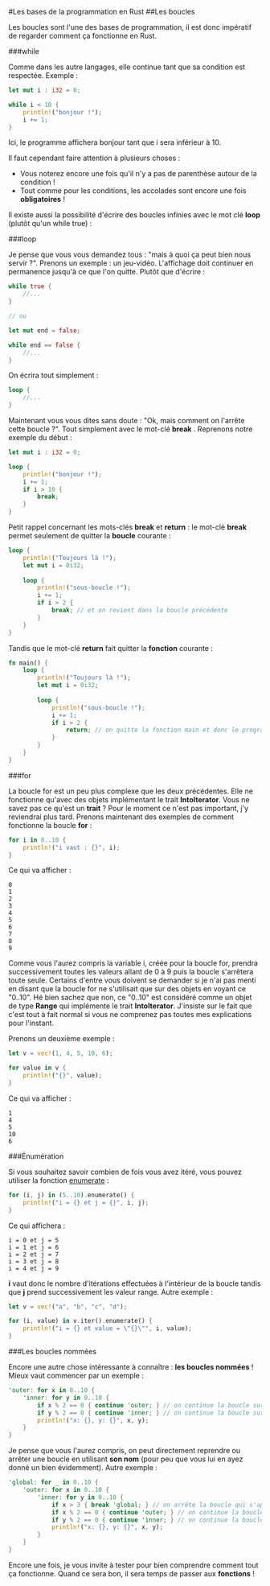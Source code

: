 #Les bases de la programmation en Rust
##Les boucles

Les boucles sont l'une des bases de programmation, il est donc impératif de regarder comment ça fonctionne en Rust.

###while

Comme dans les autre langages, elle continue tant que sa condition est respectée. Exemple :

```Rust
let mut i : i32 = 0;

while i < 10 {
    println!("bonjour !");
    i += 1;
}
```

Ici, le programme affichera bonjour tant que i sera inférieur à 10.

Il faut cependant faire attention à plusieurs choses :
 * Vous noterez encore une fois qu'il n'y a pas de parenthèse autour de la condition !
 * Tout comme pour les conditions, les accolades sont encore une fois __obligatoires__ !

Il existe aussi la possibilité d'écrire des boucles infinies avec le mot clé __loop__ (plutôt qu'un while true) :

###loop

Je pense que vous vous demandez tous : "mais à quoi ça peut bien nous servir ?". Prenons un exemple : un jeu-vidéo. L'affichage doit continuer en permanence jusqu'à ce que l'on quitte. Plutôt que d'écrire :

```Rust
while true {
    //...
}

// ou

let mut end = false;

while end == false {
    //...
}
```

On écrira tout simplement :

```Rust
loop {
    //...
}
```

Maintenant vous vous dites sans doute : "Ok, mais comment on l'arrête cette boucle ?". Tout simplement avec le mot-clé __break__ . Reprenons notre exemple du début :

```Rust
let mut i : i32 = 0;

loop {
    println!("bonjour !");
    i += 1;
    if i > 10 {
        break;
    }
}
```

Petit rappel concernant les mots-clés __break__ et __return__ : le mot-clé __break__ permet seulement de quitter la __boucle__ courante :

```Rust
loop {
    println!("Toujours là !");
    let mut i = 0i32;
    
    loop {
        println!("sous-boucle !");
        i += 1;
        if i > 2 {
            break; // et on revient dans la boucle précédente
        }
    }
}
```

Tandis que le mot-clé __return__ fait quitter la __fonction__ courante :

```Rust
fn main() {
    loop {
        println!("Toujours là !");
        let mut i = 0i32;
        
        loop {
            println!("sous-boucle !");
            i += 1;
            if i > 2 {
                return; // on quitte la fonction main et donc le programme se termine
            }
        }
    }
}
```

###for

La boucle for est un peu plus complexe que les deux précédentes. Elle ne fonctionne qu'avec des objets implémentant le trait __IntoIterator__. Vous ne savez pas ce qu'est un __trait__ ? Pour le moment ce n'est pas important, j'y reviendrai plus tard. Prenons maintenant des exemples de comment fonctionne la boucle __for__ :

```Rust
for i in 0..10 {
    println!("i vaut : {}", i);
}
```

Ce qui va afficher :

```Shell
0
1
2
3
4
5
6
7
8
9
```

Comme vous l'aurez compris la variable i, créée pour la boucle for, prendra successivement toutes les valeurs allant de 0 à 9 puis la boucle s'arrêtera toute seule.
Certains d'entre vous doivent se demander si je n'ai pas menti en disant que la boucle for ne s'utilisait que sur des objets en voyant ce "0..10". Hé bien sachez que non, ce "0..10" est considéré comme un objet de type __Range__ qui implémente le trait __IntoIterator__. J'insiste sur le fait que c'est tout à fait normal si vous ne comprenez pas toutes mes explications pour l'instant.

Prenons un deuxième exemple :

```Rust
let v = vec!(1, 4, 5, 10, 6);

for value in v {
    println!("{}", value);
}
```

Ce qui va afficher :

```Shell
1
4
5
10
6
```

###Énumération

Si vous souhaitez savoir combien de fois vous avez itéré, vous pouvez utiliser la fonction [enumerate](https://doc.rust-lang.org/nightly/std/iter/trait.Iterator.html#method.enumerate) :

```Rust
for (i, j) in (5..10).enumerate() {
    println!("i = {} et j = {}", i, j);
}
```

Ce qui affichera :

```Shell
i = 0 et j = 5
i = 1 et j = 6
i = 2 et j = 7
i = 3 et j = 8
i = 4 et j = 9
```

__i__ vaut donc le nombre d'itérations effectuées à l'intérieur de la boucle tandis que __j__ prend successivement les valeur range. Autre exemple :

```Rust
let v = vec!("a", "b", "c", "d");

for (i, value) in v.iter().enumerate() {
    println!("i = {} et value = \"{}\"", i, value);
}
```

###Les boucles nommées

Encore une autre chose intéressante à connaître : __les boucles nommées__ ! Mieux vaut commencer par un exemple :

```Rust
'outer: for x in 0..10 {
    'inner: for y in 0..10 {
        if x % 2 == 0 { continue 'outer; } // on continue la boucle sur x
        if y % 2 == 0 { continue 'inner; } // on continue la boucle sur y
        println!("x: {}, y: {}", x, y);
    }
}
```

Je pense que vous l'aurez compris, on peut directement reprendre ou arrêter une boucle en utilisant __son nom__ (pour peu que vous lui en ayez donné un bien évidemment). Autre exemple :

```Rust
'global: for _ in 0..10 {
    'outer: for x in 0..10 {
        'inner: for y in 0..10 {
            if x > 3 { break 'global; } // on arrête la boucle qui s'appelle global
            if x % 2 == 0 { continue 'outer; } // on continue la boucle sur x
            if y % 2 == 0 { continue 'inner; } // on continue la boucle sur y
            println!("x: {}, y: {}", x, y);
        }
    }
}
```

Encore une fois, je vous invite à tester pour bien comprendre comment tout ça fonctionne. Quand ce sera bon, il sera temps de passer aux __fonctions__ !
